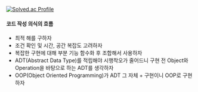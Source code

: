 [![Solved.ac Profile](http://mazassumnida.wtf/api/v2/generate_badge?boj=cjswogywo)](https://solved.ac/cjswogywo/)

#### 코드 작성 의식의 흐름  

- 최적 해를 구하자  
- 조건 확인 및 시간, 공간 복잡도 고려하자  
- 복잡한 구현에 대해 부분 기능 함수화 후 조합해서 사용하자  
- ADT(Abstract Data Type)를 적립해야 시행착오가 줄어드니 구현 전 Object와 Operation을 바탕으로 하는 ADT를 생각하자  
- OOP(Object Oriented Programming)가 ADT 그 자체 + 구현이니 OOP로 구현하자  